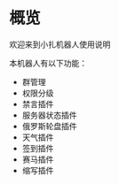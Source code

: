 # 概览

欢迎来到小扎机器人使用说明

本机器人有以下功能：

- 群管理
- 权限分级
- 禁言插件
- 服务器状态插件
- 俄罗斯轮盘插件
- 天气插件
- 签到插件
- 赛马插件
- 缩写插件
